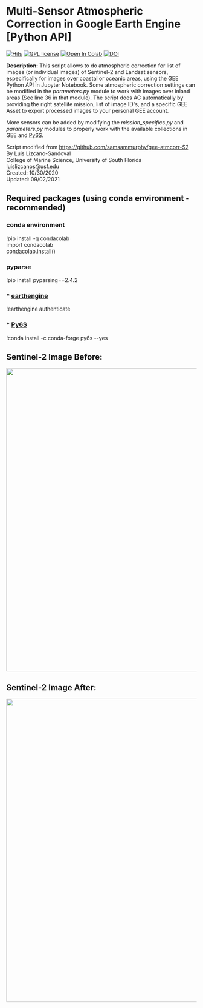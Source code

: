 # Multi-Sensor Atmospheric Correction in Google Earth Engine [Python API]

[![Hits](https://hits.seeyoufarm.com/api/count/incr/badge.svg?url=https%3A%2F%2Fgithub.com%2Fluislizcano%2Fgee-atmcorr-py6s%2F&count_bg=%2379C83D&title_bg=%23555555&icon=nextdoor.svg&icon_color=%23E7E7E7&title=Visits&edge_flat=false)](https://hits.seeyoufarm.com)
[![GPL license](https://img.shields.io/badge/License-GPL-blue.svg)](http://perso.crans.org/besson/LICENSE.html)
[![Open In Colab](https://colab.research.google.com/assets/colab-badge.svg)](https://colab.research.google.com/github/luislizcano/gee-atmcorr-py6s/blob/main/jupyter_notebooks/BOA_by_collection_colab.ipynb)
[![DOI](https://zenodo.org/badge/304372687.svg)](https://zenodo.org/badge/latestdoi/304372687)


**Description:** This script allows to do atmospheric correction for list of images (or individual images) of Sentinel-2 and Landsat sensors, especifically for images over coastal or oceanic areas, using the GEE Python API in Jupyter Notebook. Some atmospheric correction settings can be modified in the *parameters.py* module to work with images over inland areas (See line 36 in that module). The script does AC automatically by providing the right satellite mission, list of image ID's, and a specific GEE Asset to export processed images to your personal GEE account.<br/>

More sensors can be added by modifying the *mission_specifics.py* and *parameters.py* modules to properly work with the available collections in GEE and [Py6S](https://github.com/robintw/Py6S/blob/master/Py6S/Params/wavelength.py).<br/>

Script modified from https://github.com/samsammurphy/gee-atmcorr-S2<br/>
By Luis Lizcano-Sandoval<br/>
College of Marine Science, University of South Florida<br/>
luislizcanos@usf.edu<br/>
Created: 10/30/2020<br/>
Updated: 09/02/2021

## Required packages (using conda environment - recommended)
### conda environment
!pip install -q condacolab<br/>
import condacolab<br/>
condacolab.install()

### pyparse
!pip install pyparsing==2.4.2

### * [earthengine](https://developers.google.com/earth-engine/guides/python_install-conda)
!earthengine authenticate

### * [Py6S](https://py6s.readthedocs.io/en/latest/installation.html)
!conda install -c conda-forge py6s --yes

## Sentinel-2 Image Before:
<img src="https://raw.github.com/luislizcano/gee-atmcorr-py6s/main/jupyter_notebooks/toa.png" width="800">

## Sentinel-2 Image After:
<img src="https://raw.github.com/luislizcano/gee-atmcorr-py6s/main/jupyter_notebooks/boa.png" width="800">
